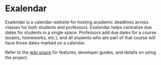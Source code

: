 # Exalendar
Exalendar is a calendar-website for hosting academic deadlines across classes for both students and professors. Exalendar helps centralize due dates for students in a single space. Professors add due dates for a course (exams, homeworks, etc.), and all students who are part of that course will have those dates marked on a calendar.

Refer to the [wiki space](https://github.com/NatSR4/Exalendar/wiki) for features, developer guides, and details on using the project.
